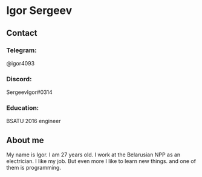 # Igor Sergeev 

## Contact 

### Telegram: 
@igor4093
### Discord: 
SergeevIgor#0314

### Education: 
BSATU 2016 engineer

## About me 
My name is Igor. I am 27 years old. I work at the Belarusian NPP as an electrician. I like my job. But even more I like to learn new things. and one of them is programming.
